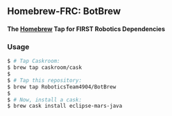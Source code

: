 ## Homebrew-FRC: BotBrew
#### The [Homebrew](http://brew.sh) Tap for FIRST Robotics Dependencies

### Usage
```sh
$ # Tap Caskroom:
$ brew tap caskroom/cask
$ 
$ # Tap this repository:
$ brew tap RoboticsTeam4904/BotBrew
$
$ # Now, install a cask:
$ brew cask install eclipse-mars-java
```
